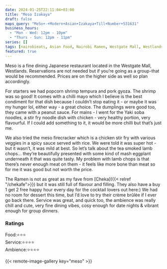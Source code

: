 ```yaml
---
date: 2024-01-25T22:11:04+03:00
title: "Meso Izakaya"
draft: false
maps_query: "MeSo+-+Modern+Asian+Izakaya+Till+Number+531631"
business_hours:
  - "Mon - Wed: 12pm - 10pm"
  - "Thurs - Sun: 12pm - 11pm"
series: []
tags: [nairobieats, Asian Food, Nairobi Ramen, Westgate Mall, Westlands]
featured: true
---
```


Meso is a fine dining Japanese restaurant located in the Westgate Mall, Westlands. Reservations are not needed but if you’re going as a group-that would be recommended. Prices are on the higher side as well so plan accordingly.

For starters we had popcorn shrimp tempura and pork gyoza. The shrimp was so good! It comes with a chilli mayo which I believe is the best condiment for that dish because I couldn’t stop eating it - or maybe it was my hunger lol, either way - a great choice. The dumplings were good too, they came with a peanut sauce. For mains - I went for the Yaki soba noodles, a stir fry noodle dish with chicken - very healthy portion, very flavourful. If I could add something to it, it would be more chilli but that’s just me.

We also tried the meso firecracker which is a chicken stir fry with various veggies in a spicy sauce served with rice. We were told it was super hot - but it wasn’t, it was mild at best. So let’s talk about the tea smoked lamb chops… they’re beautifully presented with some kind of mash eggplant underneath it that was quite tasty. My problem with lamb chops is that there’s never enough meat on them - it feels like more bone than meat so for me it was good but not worth the price.

The Ramen is not as great as my fave from [Cheka]({{< relref "/chekafe">}}) but it was still full of flavour and filling. They also have a buy 1 get 2 free happy hour every day for the cocktail lovers out here:) We had no room for dessert this time, but I’d love to try their crème brûlée if I ever go back there. Service was great, and quick too, the ambience was really chill and cute, very fine dining vibes, cosy enough for date nights & vibrant enough for group dinners.

### Ratings

Food:⭐️⭐️⭐️<br>
Service:⭐️⭐️⭐️⭐️<br>
Ambience:⭐️⭐️⭐️⭐️<br>

{{< remote-image-gallery key="meso" >}}
